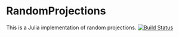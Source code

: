 # RandomProjections

This is a Julia implementation of random projections.
[![Build Status](https://github.com/kcin96/RandomProjections.jl/actions/workflows/CI.yml/badge.svg?branch=main)](https://github.com/kcin96/RandomProjections.jl/actions/workflows/CI.yml?query=branch%3Amain)
